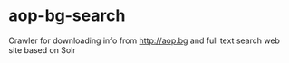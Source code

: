 aop-bg-search
==============

Crawler for downloading info from http://aop.bg and full text search web site based on Solr

